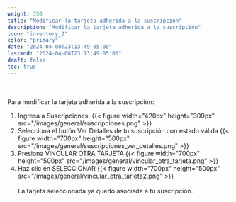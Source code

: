 ```yaml
---
weight: 350
title: "Modificar la tarjeta adherida a la suscripción"
description: "Modificar la tarjeta adherida a la suscripción"
icon: "inventory_2"
color: "primary"
date: "2024-04-08T23:13:49-05:00"
lastmod: "2024-04-08T23:13:49-05:00"
draft: false
toc: true
---
```

<br></br>
Para modificar la tarjeta adherida a la suscripción:
1. Ingresa a Suscripciones.
{{< figure width="420px" height="300px" src="/images/general/suscripciones.png" >}} 
2. Selecciona el botón Ver Detalles de tu suscripción con estado válida 
{{< figure width="700px" height="500px" src="/images/general/suscripciones_ver_detalles.png" >}} 
3. Presiona VINCULAR OTRA TARJETA
{{< figure width="700px" height="500px" src="/images/general/vincular_otra_tarjeta.png" >}}
4. Haz clic en SELECCIONAR
{{< figure width="700px" height="500px" src="/images/general/vincular_otra_tarjeta2.png" >}}
<br></br>
La tarjeta seleccionada ya quedó asociada a tu suscripción.
